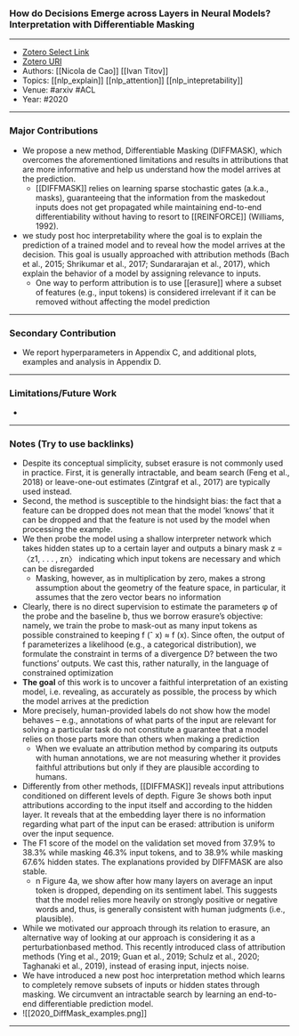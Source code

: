 ### How do Decisions Emerge across Layers in Neural Models? Interpretation with Differentiable Masking
---
- [Zotero Select Link](zotero://select/groups/2480461/items/IW3Z3KI4)
- [Zotero URI](https://www.zotero.org/groups/2480461/items/IW3Z3KI4)
- Authors: [[Nicola de Cao]]  [[Ivan Titov]] 
- Topics: [[nlp_explain]] [[nlp_attention]] [[nlp_intepretability]]
- Venue: #arxiv #ACL 
- Year: #2020

---
### Major Contributions
- We propose a new method, Differentiable Masking (DIFFMASK), which overcomes the aforementioned limitations and results in attributions that are more informative and help us understand how the model arrives at the prediction.
	- [[DIFFMASK]] relies on learning sparse stochastic gates (a.k.a., masks), guaranteeing that the information from the maskedout inputs does not get propagated while maintaining end-to-end differentiability without having to resort to [[REINFORCE]] (Williams, 1992).
- we study post hoc interpretability where the goal is to explain the prediction of a trained model and to reveal how the model arrives at the decision. This goal is usually approached with attribution methods (Bach et al., 2015; Shrikumar et al., 2017; Sundararajan et al., 2017), which explain the behavior of a model by assigning relevance to inputs.
	- One way to perform attribution is to use [[erasure]] where a subset of features (e.g., input tokens) is considered irrelevant if it can be removed without affecting the model prediction
---
### Secondary Contribution
- We report hyperparameters in Appendix C, and additional plots, examples and analysis in Appendix D.
---
### Limitations/Future Work
- 
---
### Notes (Try to use backlinks)
- Despite its conceptual simplicity, subset erasure is not commonly used in practice. First, it is generally intractable, and beam search (Feng et al., 2018) or leave-one-out estimates (Zintgraf et al., 2017) are typically used instead.
- Second, the method is susceptible to the hindsight bias: the fact that a feature can be dropped does not mean that the model ‘knows’ that it can be dropped and that the feature is not used by the model when processing the example.
- We then probe the model using a shallow interpreter network which takes hidden states up to a certain layer  and outputs a binary mask z = 〈z1, . . . , zn〉 indicating which input tokens are necessary and which can be disregarded
	- Masking, however, as in multiplication by zero, makes a strong assumption about the geometry of the feature space, in particular, it assumes that the zero vector bears no information
- Clearly, there is no direct supervision to estimate the parameters φ of the probe and the baseline b, thus we borrow erasure’s objective: namely, we train the probe to mask-out as many input tokens as possible constrained to keeping f (ˆ x) ≈ f (x). Since often, the output of f parameterizes a likelihood (e.g., a categorical distribution), we formulate the constraint in terms of a divergence D? between the two functions’ outputs. We cast this, rather naturally, in the language of constrained optimization
- **The goal** of this work is to uncover a faithful interpretation of an existing model, i.e. revealing, as accurately as possible, the process by which the model arrives at the prediction
- More precisely, human-provided labels do not show how the model behaves – e.g., annotations of what parts of the input are relevant for solving a particular task do not constitute a guarantee that a model relies on those parts more than others when making a prediction
	- When we evaluate an attribution method by comparing its outputs with human annotations, we are not measuring whether it provides faithful attributions but only if they are plausible according to humans.
- Differently from other methods, [[DIFFMASK]] reveals input attributions conditioned on different levels of depth. Figure 3e shows both input attributions according to the input itself and according to the hidden layer. It reveals that at the embedding layer there is no information regarding what part of the input can be erased: attribution is uniform over the input sequence.
- The F1 score of the model on the validation set moved from 37.9% to 38.3% while masking 46.3% input tokens, and to 38.9% while masking 67.6% hidden states. The explanations provided by DIFFMASK are also stable.
	- n Figure 4a, we show after how many layers on average an input token is dropped, depending on its sentiment label. This suggests that the model relies more heavily on strongly positive or negative words and, thus, is generally consistent with human judgments (i.e., plausible).
- While we motivated our approach through its relation to erasure, an alternative way of looking at our approach is considering it as a perturbationbased method. This recently introduced class of attribution methods (Ying et al., 2019; Guan et al., 2019; Schulz et al., 2020; Taghanaki et al., 2019), instead of erasing input, injects noise.
- We have introduced a new post hoc interpretation method which learns to completely remove subsets of inputs or hidden states through masking. We circumvent an intractable search by learning an end-to-end differentiable prediction model.
- ![[2020_DiffMask_examples.png]]
---
